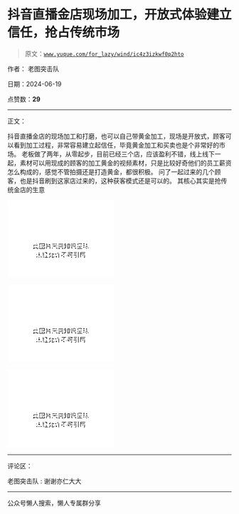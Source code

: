 # 抖音直播金店现场加工，开放式体验建立信任，抢占传统市场

> 原文：[`www.yuque.com/for_lazy/wind/ic4z3izkwf0p2hto`](https://www.yuque.com/for_lazy/wind/ic4z3izkwf0p2hto)

作者： 老图突击队

日期：2024-06-19

点赞数：**29**

* * *

正文：

抖音直播金店的现场加工和打磨，也可以自己带黄金加工，现场是开放式，顾客可以看到加工过程，非常容易建立起信任，毕竟黄金加工和买卖也是个非常好的市场。
老板做了两年，从零起步，目前已经三个店，应该盈利不错，线上线下一起，素材可以用现成的顾客的加工黄金的视频素材，只是比较好奇他们的员工薪资怎么构成的，感觉不管拍摄还是打造黄金，都很积极。
问了一起过来的几个顾客，也是抖音刷到这家店过来的，这种获客模式还是可以的。 其核心其实是抢传统金店的生意

![](img/4cdf04e965925d441d18146f5801c0f3.png "None")

![](img/63a68703d769b3b1aee2295eb09d8ced.png "None")

![](img/7eafc562d07a1557182694979364a8a8.png "None")

* * *

评论区：

老图突击队 : 谢谢亦仁大大

* * *

公众号懒人搜索，懒人专属群分享
